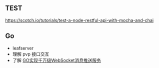 ## TEST
https://scotch.io/tutorials/test-a-node-restful-api-with-mocha-and-chai

## Go
- leafserver
- 理解 pvp 接口交互
- 了解 [GO实现千万级WebSocket消息推送服务](https://www.imooc.com/learn/1025)

